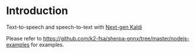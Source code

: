 # Introduction

Text-to-speech and speech-to-text with [Next-gen Kaldi](https://github.com/k2-fsa/)

Please refer to
https://github.com/k2-fsa/sherpa-onnx/tree/master/nodejs-examples
for examples.
